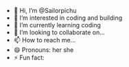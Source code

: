- 👋 Hi, I’m @Sailorpichu
- 👀 I’m interested in coding and building
- 🌱 I’m currently learning coding
- 💞️ I’m looking to collaborate on...
- 📫 How to reach me...
- 😄 Pronouns: her she 
- ⚡ Fun fact: 

<!---
Sailorpichu/Sailorpichu is a ✨ special ✨ repository because its `README.md` (this file) appears on your GitHub profile.
You can click the Preview link to take a look at your changes.
--->
